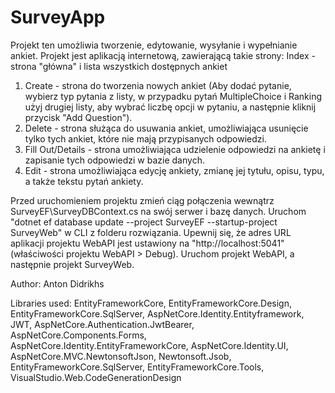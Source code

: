 # SurveyApp

Projekt ten umożliwia tworzenie, edytowanie, wysyłanie i wypełnianie ankiet. Projekt jest aplikacją internetową, zawierającą takie strony: Index - strona "główna" i lista wszystkich dostępnych ankiet 
1. Create - strona do tworzenia nowych ankiet (Aby dodać pytanie, wybierz typ pytania z listy, w przypadku pytań MultipleChoice i Ranking użyj drugiej listy, aby wybrać liczbę opcji w pytaniu, a następnie kliknij przycisk "Add Question").
2. Delete - strona służąca do usuwania ankiet, umożliwiająca usunięcie tylko tych ankiet, które nie mają przypisanych odpowiedzi. 
3. Fill Out/Details - strona umożliwiająca udzielenie odpowiedzi na ankietę i zapisanie tych odpowiedzi w bazie danych. 
4. Edit - strona umożliwiająca edycję ankiety, zmianę jej tytułu, opisu, typu, a także tekstu pytań ankiety.

Przed uruchomieniem projektu zmień ciąg połączenia wewnątrz SurveyEF\SurveyDBContext.cs na swój serwer i bazę danych. Uruchom "dotnet ef database update --project SurveyEF --startup-project SurveyWeb" w CLI z folderu rozwiązania. Upewnij się, że adres URL aplikacji projektu WebAPI jest ustawiony na "http://localhost:5041" (właściwości projektu WebAPI > Debug). Uruchom projekt WebAPI, a następnie projekt SurveyWeb.

Author: Anton Didrikhs

Libraries used: EntityFrameworkCore, EntityFrameworkCore.Design, EntityFrameworkCore.SqlServer, AspNetCore.Identity.Entityframework, JWT, AspNetCore.Authentication.JwtBearer, AspNetCore.Components.Forms, AspNetCore.Identity.EntityFrameworkCore, AspNetCore.Identity.UI, AspNetCore.MVC.NewtonsoftJson, Newtonsoft.Jsob, EntityFrameworkCore.SqlServer, EntityFrameworkCore.Tools, VisualStudio.Web.CodeGenerationDesign
